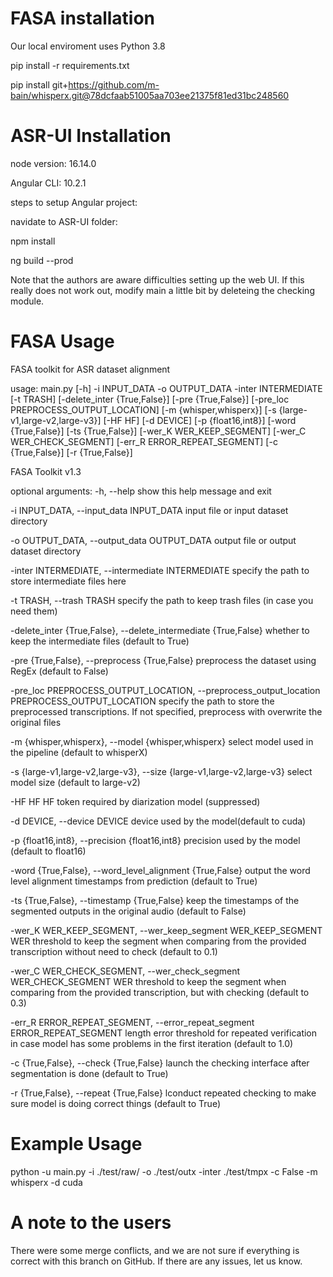 # FASA installation
Our local enviroment uses Python 3.8

pip install -r requirements.txt 

pip install git+https://github.com/m-bain/whisperx.git@78dcfaab51005aa703ee21375f81ed31bc248560

# ASR-UI Installation
node version: 16.14.0

Angular CLI: 10.2.1

steps to setup Angular project:

navidate to ASR-UI folder:

npm install

ng build --prod

Note that the authors are aware difficulties setting up the web UI. If this really does not work out, modify main a little bit by deleteing the checking module.


# FASA Usage
FASA toolkit for ASR dataset alignment

usage: main.py [-h] -i INPUT_DATA -o OUTPUT_DATA -inter INTERMEDIATE [-t TRASH] [-delete_inter {True,False}] [-pre {True,False}] [-pre_loc PREPROCESS_OUTPUT_LOCATION]
               [-m {whisper,whisperx}] [-s {large-v1,large-v2,large-v3}] [-HF HF] [-d DEVICE] [-p {float16,int8}] [-word {True,False}] [-ts {True,False}] [-wer_K WER_KEEP_SEGMENT]
               [-wer_C WER_CHECK_SEGMENT] [-err_R ERROR_REPEAT_SEGMENT] [-c {True,False}] [-r {True,False}]

FASA Toolkit v1.3

optional arguments:
  -h, --help            show this help message and exit
  
  -i INPUT_DATA, --input_data INPUT_DATA
                        input file or input dataset directory

  -o OUTPUT_DATA, --output_data OUTPUT_DATA
                        output file or output dataset directory

  -inter INTERMEDIATE, --intermediate INTERMEDIATE
                        specify the path to store intermediate files here

  -t TRASH, --trash TRASH
                        specify the path to keep trash files (in case you need them)

  -delete_inter {True,False}, --delete_intermediate {True,False}
                        whether to keep the intermediate files (default to True)

  -pre {True,False}, --preprocess {True,False}
                        preprocess the dataset using RegEx (default to False)

  -pre_loc PREPROCESS_OUTPUT_LOCATION, --preprocess_output_location PREPROCESS_OUTPUT_LOCATION
                        specify the path to store the preprocessed transcriptions. If not specified, preprocess with overwrite the original files

  -m {whisper,whisperx}, --model {whisper,whisperx}
                        select model used in the pipeline (default to whisperX)

  -s {large-v1,large-v2,large-v3}, --size {large-v1,large-v2,large-v3}
                        select model size (default to large-v2)

  -HF HF                HF token required by diarization model (suppressed)

  -d DEVICE, --device DEVICE
                        device used by the model(default to cuda)

  -p {float16,int8}, --precision {float16,int8}
                        precision used by the model (default to float16)

  -word {True,False}, --word_level_alignment {True,False}
                        output the word level alignment timestamps from prediction (default to True)

  -ts {True,False}, --timestamp {True,False}
                        keep the timestamps of the segmented outputs in the original audio (default to False)

  -wer_K WER_KEEP_SEGMENT, --wer_keep_segment WER_KEEP_SEGMENT
                        WER threshold to keep the segment when comparing from the provided transcription without need to check (default to 0.1)

  -wer_C WER_CHECK_SEGMENT, --wer_check_segment WER_CHECK_SEGMENT
                        WER threshold to keep the segment when comparing from the provided transcription, but with checking (default to 0.3)

  -err_R ERROR_REPEAT_SEGMENT, --error_repeat_segment ERROR_REPEAT_SEGMENT
                        length error threshold for repeated verification in case model has some problems in the first iteration (default to 1.0)

  -c {True,False}, --check {True,False}
                        launch the checking interface after segmentation is done (default to True)
                        
  -r {True,False}, --repeat {True,False}
                        lconduct repeated checking to make sure model is doing correct things (default to True)



# Example Usage
python -u main.py -i ./test/raw/ -o ./test/outx -inter ./test/tmpx -c False -m whisperx -d cuda

# A note to the users
There were some merge conflicts, and we are not sure if everything is correct with this branch on GitHub. If there are any issues, let us know.
